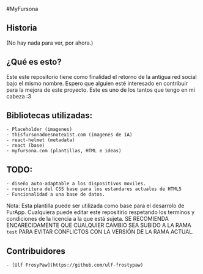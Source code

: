 #MyFursona
## Historia
(No hay nada para ver, por ahora.)
## ¿Qué es esto?
Este este repositorio tiene como finalidad el retorno de la antigua red social bajo el mismo nombre. Espero que alguien esté interesado en contribuir para la mejora de este proyecto. Este es uno de los tantos que tengo en mi cabeza :3
## Bibliotecas utilizadas:
	- Placeholder (imagenes)
	- thisfursonadoesnotexist.com (imagenes de IA)
	- react-helmet (metadata)
	- react (base)
	- myfursona.com (plantillas, HTML e ideas)
## TODO:
	- diseño auto-adaptable a los dispositivos moviles.
	- reescritura del CSS base para los estandares actuales de HTML5
	- Funcionalidad a una base de datos.

Nota: Esta plantilla puede ser utilizada como base para el desarrolo de FurApp. Cualquiera puede editar este repositirio respetando los terminos y condiciones de la licencia a la que está sujeta. SE RECOMIENDA ENCARECIDAMENTE QUE CUALQUIER CAMBIO SEA SUBIDO A LA RAMA `test` PARA EVITAR CONFLICTOS CON LA VERSIÓN DE LA RAMA ACTUAL.

## Contribuidores
	- [Ulf FrosyPaw](https://github.com/ulf-frostypaw)
